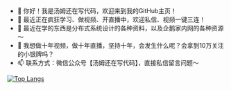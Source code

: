 - 👋 你好！我是汤姆还在写代码，欢迎来到我的GitHub主页！
- 👀 最近正在疯狂学习、做视频、开直播中，欢迎私信、视频一键三连！
- 🌱 最近在学的东西是分布式系统设计的各种资料，以及企鹅家内网的各种资源～
- 💞️ 我想做十年视频，做十年直播，坚持十年，会发生什么呢？会拿到10万关注的小银牌吗？
- 📫 联系方式：微信公众号【汤姆还在写代码】，直接私信留言问题～

[![Top Langs](https://github-readme-stats.vercel.app/api/top-langs/?username=tomstillcoding&layout=compact)](https://github.com/anuraghazra/github-readme-stats)
